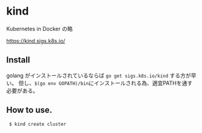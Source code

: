 # kind

Kubernetes in Docker の略

https://kind.sigs.k8s.io/


## Install

golang がインストールされているならば `go get sigs.k8s.io/kind` する方が早い。
但し、`$(go env GOPATH)/bin`にインストールされる為、適宜PATHを通す必要がある。


## How to use.

```bash
 $ kind create cluster
```